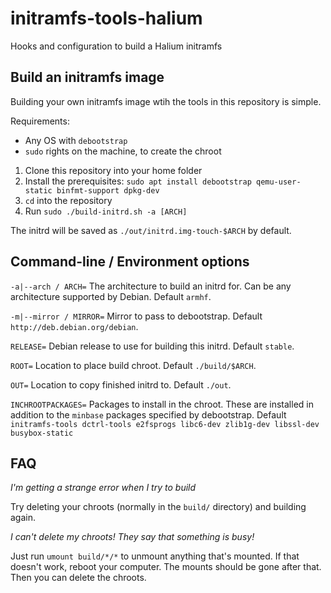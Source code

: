 # initramfs-tools-halium

Hooks and configuration to build a Halium initramfs

## Build an initramfs image

Building your own initramfs image wtih the tools in this repository is simple.

Requirements:

* Any OS with `debootstrap`
* `sudo` rights on the machine, to create the chroot

1. Clone this repository into your home folder
1. Install the prerequisites: `sudo apt install debootstrap qemu-user-static binfmt-support dpkg-dev`
1. `cd` into the repository
1. Run `sudo ./build-initrd.sh -a [ARCH]`

The initrd will be saved as `./out/initrd.img-touch-$ARCH` by default.

## Command-line / Environment options

`-a|--arch / ARCH=` The architecture to build an initrd for. Can be any architecture supported by Debian. Default `armhf`.

`-m|--mirror / MIRROR=` Mirror to pass to debootstrap. Default `http://deb.debian.org/debian`.

`RELEASE=` Debian release to use for building this initrd. Default `stable`.

`ROOT=` Location to place build chroot. Default `./build/$ARCH`.

`OUT=` Location to copy finished initrd to. Default `./out`.

`INCHROOTPACKAGES=` Packages to install in the chroot. These are installed in addition to the `minbase` packages specified by debootstrap. Default `initramfs-tools dctrl-tools e2fsprogs libc6-dev zlib1g-dev libssl-dev busybox-static`

## FAQ

*I'm getting a strange error when I try to build*

Try deleting your chroots (normally in the `build/` directory) and building again.

*I can't delete my chroots! They say that something is busy!*

Just run `umount build/*/*` to unmount anything that's mounted. If that doesn't work, reboot your computer. The mounts should be gone after that. Then you can delete the chroots.
